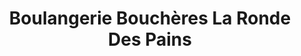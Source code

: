 ---
title: "Boulangerie Bouchères La Ronde Des Pains"
url: /saint-sever/boulangerie-boucheres-la-ronde-des-pains-rue-du-bellocq/
shop: boulangerie
---